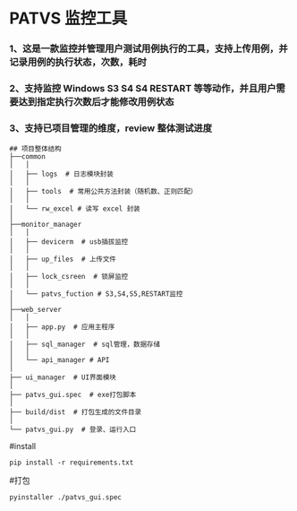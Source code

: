 # PATVS 监控工具
### 1、这是一款监控并管理用户测试用例执行的工具，支持上传用例，并记录用例的执行状态，次数，耗时
### 2、支持监控 Windows S3 S4 S4 RESTART 等等动作，并且用户需要达到指定执行次数后才能修改用例状态
### 3、支持已项目管理的维度，review 整体测试进度
```
## 项目整体结构
├──common 
│   │   
│   ├── logs  # 日志模块封装 
│   │
│   ├── tools  # 常用公共方法封装（随机数、正则匹配）
│   │
│   └── rw_excel # 读写 excel 封装
│
├──monitor_manager 
│   │   
│   ├── devicerm  # usb插拔监控 
│   │   
│   ├── up_files  # 上传文件 
│   │
│   ├── lock_csreen  # 锁屏监控
│   │
│   └── patvs_fuction # S3,S4,S5,RESTART监控
│
├──web_server 
│   │   
│   ├── app.py  # 应用主程序  
│   │
│   ├── sql_manager  # sql管理，数据存储
│   │
│   └── api_manager # API
│     
├── ui_manager  # UI界面模块
│
├── patvs_gui.spec  # exe打包脚本
│ 
├── build/dist  # 打包生成的文件目录
│
└── patvs_gui.py  # 登录、运行入口

```
#install
```angular2html
pip install -r requirements.txt
```

#打包
```angular2html
pyinstaller ./patvs_gui.spec
```
